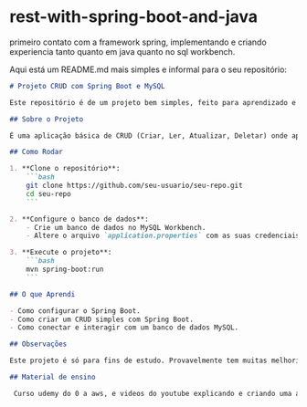 # rest-with-spring-boot-and-java

primeiro contato com a framework spring, implementando e criando experiencia tanto quanto em java quanto no sql workbench.


Aqui está um README.md mais simples e informal para o seu repositório:

```markdown
# Projeto CRUD com Spring Boot e MySQL

Este repositório é de um projeto bem simples, feito para aprendizado e para ter meu primeiro contato com o framework Spring Boot e com MySQL.

## Sobre o Projeto

É uma aplicação básica de CRUD (Criar, Ler, Atualizar, Deletar) onde aprendi o básico sobre como integrar o Spring Boot com um banco de dados MySQL. O foco foi entender o funcionamento do framework e como criar operações CRUD.

## Como Rodar

1. **Clone o repositório**:
    ```bash
    git clone https://github.com/seu-usuario/seu-repo.git
    cd seu-repo
    ```

2. **Configure o banco de dados**:
    - Crie um banco de dados no MySQL Workbench.
    - Altere o arquivo `application.properties` com as suas credenciais do banco.

3. **Execute o projeto**:
    ```bash
    mvn spring-boot:run
    ```

## O que Aprendi

- Como configurar o Spring Boot.
- Como criar um CRUD simples com Spring Boot.
- Como conectar e interagir com um banco de dados MySQL.

## Observações

Este projeto é só para fins de estudo. Provavelmente tem muitas melhorias que poderiam ser feitas, mas o objetivo foi entender o básico.

## Material de ensino

 Curso udemy do 0 a aws, e videos do youtube explicando e criando uma api.
```